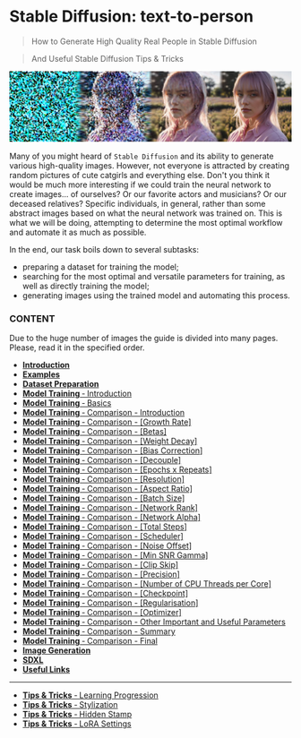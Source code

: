 # Stable Diffusion: text-to-person

> How to Generate High Quality Real People in Stable Diffusion

> And Useful Stable Diffusion Tips & Tricks

![Introduction.jpg](https://github.com/InfluxOW/Stable-Diffusion-Text-To-Person/blob/master/Images/Introduction.jpg)

Many of you might heard of `Stable Diffusion` and its ability to generate various high-quality images. However, not everyone is attracted by creating random pictures of cute catgirls and everything else. Don't you think it would be much more interesting if we could train the neural network to create images... of ourselves? Or our favorite actors and musicians? Or our deceased relatives? Specific individuals, in general, rather than some abstract images based on what the neural network was trained on. This is what we will be doing, attempting to determine the most optimal workflow and automate it as much as possible.

In the end, our task boils down to several subtasks:

- preparing a dataset for training the model;
- searching for the most optimal and versatile parameters for training, as well as directly training the model;
- generating images using the trained model and automating this process.

### CONTENT

Due to the huge number of images the guide is divided into many pages. Please, read it in the specified order.

* [**Introduction**](../../wiki/Home)
* [**Examples**](../../wiki/Examples)
* [**Dataset Preparation**](../../wiki/Dataset-Preparation)
* [**Model Training** ‐ Introduction](../../wiki/Model-Training--‐--Introduction)
* [**Model Training** ‐ Basics](../../wiki/Model-Training--‐--Basics)
* [**Model Training** ‐ Comparison - Introduction](../../wiki/Model-Training--‐--Comparison---‐--Introduction)
* [**Model Training** ‐ Comparison - [Growth Rate]](../../wiki/Model-Training--‐--Comparison---‐--%5BGrowth-Rate%5D)
* [**Model Training** ‐ Comparison - [Betas]](../../wiki/Model-Training--‐--Comparison---‐--%5BBetas%5D)
* [**Model Training** ‐ Comparison - [Weight Decay]](../../wiki/Model-Training--‐--Comparison---‐--%5BWeight-Decay%5D)
* [**Model Training** ‐ Comparison - [Bias Correction]](../../wiki/Model-Training--‐--Comparison---‐--%5BBias-Correction%5D)
* [**Model Training** ‐ Comparison - [Decouple]](../../wiki/Model-Training--‐--Comparison---‐--%5BDecouple%5D)
* [**Model Training** ‐ Comparison - [Epochs x Repeats]](../../wiki/Model-Training--‐--Comparison---‐--%5BEpochs-x-Repeats%5D)
* [**Model Training** ‐ Comparison - [Resolution]](../../wiki/Model-Training--‐--Comparison---‐--%5BResolution%5D)
* [**Model Training** ‐ Comparison - [Aspect Ratio]](../../wiki/Model-Training--‐--Comparison---‐--%5BAspect-Ratio%5D)
* [**Model Training** ‐ Comparison - [Batch Size]](../../wiki/Model-Training--‐--Comparison---‐--%5BBatch-Size%5D)
* [**Model Training** ‐ Comparison - [Network Rank]](../../wiki/Model-Training--‐--Comparison---‐--%5BNetwork-Rank%5D)
* [**Model Training** ‐ Comparison - [Network Alpha]](../../wiki/Model-Training--‐--Comparison---‐--%5BNetwork-Alpha%5D)
* [**Model Training** ‐ Comparison - [Total Steps]](../../wiki/Model-Training--‐--Comparison---‐--%5BTotal-Steps%5D)
* [**Model Training** ‐ Comparison - [Scheduler]](../../wiki/Model-Training--‐--Comparison---‐--%5BScheduler%5D)
* [**Model Training** ‐ Comparison - [Noise Offset]](../../wiki/Model-Training--‐--Comparison---‐--%5BNoise-Offset%5D)
* [**Model Training** ‐ Comparison - [Min SNR Gamma]](../../wiki/Model-Training--‐--Comparison---‐--%5BMin-SNR-Gamma%5D)
* [**Model Training** ‐ Comparison - [Clip Skip]](../../wiki/Model-Training--‐--Comparison---‐--%5BClip-Skip%5D)
* [**Model Training** ‐ Comparison - [Precision]](../../wiki/Model-Training--‐--Comparison---‐--%5BPrecision%5D)
* [**Model Training** ‐ Comparison - [Number of CPU Threads per Core]](../../wiki/Model-Training--‐--Comparison---‐--%5BNumber-of-CPU-Threads-per-Core%5D)
* [**Model Training** ‐ Comparison - [Checkpoint]](../../wiki/Model-Training--‐--Comparison---‐--%5BCheckpoint%5D)
* [**Model Training** ‐ Comparison - [Regularisation]](../../wiki/Model-Training--‐--Comparison---‐--%5BRegularisation%5D)
* [**Model Training** ‐ Comparison - [Optimizer]](../../wiki/Model-Training--‐--Comparison---‐--%5BOptimizer%5D)
* [**Model Training** ‐ Comparison - Other Important and Useful Parameters](../../wiki/Model-Training--‐--Comparison---‐--Other-Important-and-Useful-Parameters)
* [**Model Training** ‐ Comparison - Summary](../../wiki/Model-Training--‐--Comparison---‐--Summary)
* [**Model Training** ‐ Comparison - Final](../../wiki/Model-Training--‐--Comparison---‐--Final)
* [**Image Generation**](../../wiki/Image-Generation)
* [**SDXL**](../../wiki/SDXL)
* [**Useful Links**](../../wiki/Useful-Links)

---

* [**Tips & Tricks** ‐ Learning Progression](../../wiki/Tips-&-Tricks--‐--Learning-Progression)
* [**Tips & Tricks** ‐ Stylization](../../wiki/Tips-&-Tricks--‐--Stylization)
* [**Tips & Tricks** ‐ Hidden Stamp](../../wiki/Tips-&-Tricks--‐--Hidden-Stamp)
* [**Tips & Tricks** ‐ LoRA Settings](../../wiki/Tips-&-Tricks--‐--LoRA-Settings)
